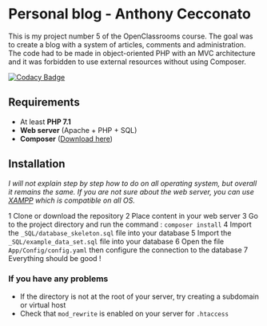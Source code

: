 # Personal blog - Anthony Cecconato

This is my project number 5 of the OpenClassrooms course. The goal was to create a blog with a system of articles, comments and administration. The code had to be made in object-oriented PHP with an MVC architecture and it was forbidden to use external resources without using Composer.

[![Codacy Badge](https://api.codacy.com/project/badge/Grade/0fa54cf4b77343a0bce1c16c8af27a29)](https://www.codacy.com/app/Deediezi/perso_blog?utm_source=github.com&amp;utm_medium=referral&amp;utm_content=Deediezi/perso_blog&amp;utm_campaign=Badge_Grade)

## Requirements

-   At least **PHP 7.1**
-   **Web server** (Apache + PHP + SQL)
-   **Composer** ([Download here](https://getcomposer.org/))

## Installation

_I will not explain step by step how to do on all operating system, but overall it remains the same._
_If you are not sure about the web server, you can use [XAMPP](https://www.apachefriends.org/index.html) which is compatible on all OS._

 1  Clone or download the repository
 2  Place content in your web server
 3  Go to the project directory and run the command : `composer install`
 4  Import the `_SQL/database_skeleton.sql` file into your database
 5  Import the `_SQL/example_data_set.sql` file into your database
 6  Open the file `App/Config/config.yaml` then configure the connection to the database
 7  Everything should be good !

### If you have any problems

-   If the directory is not at the root of your server, try creating a subdomain or virtual host
-   Check that `mod_rewrite` is enabled on your server for `.htaccess`
